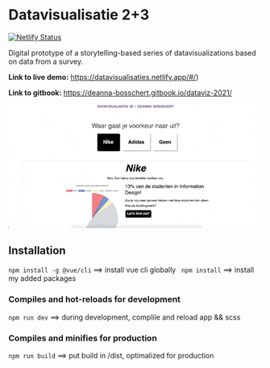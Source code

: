 # Datavisualisatie 2+3
[![Netlify Status](https://api.netlify.com/api/v1/badges/79cd5b72-7969-4ac1-831d-167cf0a2cba3/deploy-status)](https://app.netlify.com/sites/datavisualisaties/deploys)  

Digital prototype of a storytelling-based series of datavisualizations based on data from a survey.

**Link to live demo:** https://datavisualisaties.netlify.app/#/)

**Link to gitbook:** https://deanna-bosschert.gitbook.io/dataviz-2021/

![screenshot gif of website](https://github.com/deannabosschert/datavis-23/blob/trunk/src/assets/img/screencapture.gif)

## Installation
` npm install -g @vue/cli ` ==> install vue cli globally
` npm install` ==> install my added packages

### Compiles and hot-reloads for development
` npm run dev ` ==> during development, complile and reload app && scss

### Compiles and minifies for production

`npm run build` ==> put build in /dist, optimalized for production
